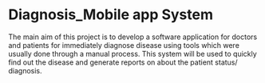 # Diagnosis_Mobile app System
The main aim of this project is to develop a software application for doctors and patients for immediately diagnose disease using tools which were usually done through a manual process. This system will be used to quickly find out the disease and generate reports on about the patient status/ diagnosis.
